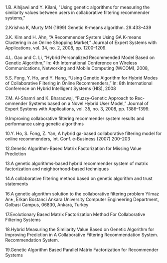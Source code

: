1.B. Alhijawi and Y. Kilani, "Using genetic algorithms for measuring the similarity values between users in collaborative filtering recommender systems,"

2.Krishna K, Murty MN (1999) Genetic K-means algorithm. 29:433–439

3.K. Kim and H. Ahn, “A Recommender System Using GA K-means
Clustering in an Online Shopping Market,” Journal of Expert Systems
with Applications, vol. 34, no. 2, 2008, pp. 1200–1209.

4.L. Gao and C. Li, “Hybrid Personalized Recommended Model Based
on Genetic Algorithm,” In: 4th International Conference on Wireless
Communications, Networking and Mobile Computing (WiCOM), 2008,

5.S. Fong, Y. Ho, and Y. Hang, “Using Genetic Algorithm for Hybrid
Modes of Collaborative Filtering in Online Recommenders,” In: 8th
International Conference on Hybrid Intelligent Systems (HIS), 2008

7.M. Al-Shamri and K. Bharadwaj, “Fuzzy-Genetic Approach to Rec-
ommender Systems based on a Novel Hybrid User Model,” Journal of
Expert Systems with Applications, vol. 35, no. 3, 2008, pp. 1386–1399.

9.Improving collaborative filtering recommender system results and performance
using genetic algorithms

10.Y. Ho, S. Fong, Z. Yan, A hybrid ga-based collaborative filtering model for online
recommenders, Int. Conf. e-Business (2007) 200–203

12.Genetic Algorithm-Based Matrix Factorization
for Missing Value Prediction

13.A genetic algorithms-based hybrid recommender system of matrix
factorization and neighborhood-based techniques

14.A collaborative filtering method based on genetic
algorithm and trust statements

16.A genetic algorithm solution to the collaborative ﬁltering problem
Yilmaz Ar∗, Erkan Bostanci
Ankara University Computer Engineering Department, Golbasi Campus, 06830, Ankara, Turkey

17.Evolutionary Based Matrix Factorization Method For Collaborative
Filtering Systems

18.Hybrid Measuring the Similarity Value Based on Genetic Algorithm for Improving Prediction in A Collaborative Filtering Recommendation System.
    Recommendation System.

19.Genetic Algorithm Based Parallel Matrix Factorization for Recommender Systems